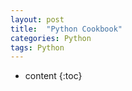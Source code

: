 ```yaml
---
layout: post
title:  "Python Cookbook"
categories: Python
tags: Python
---
```


* content
{:toc}

## 